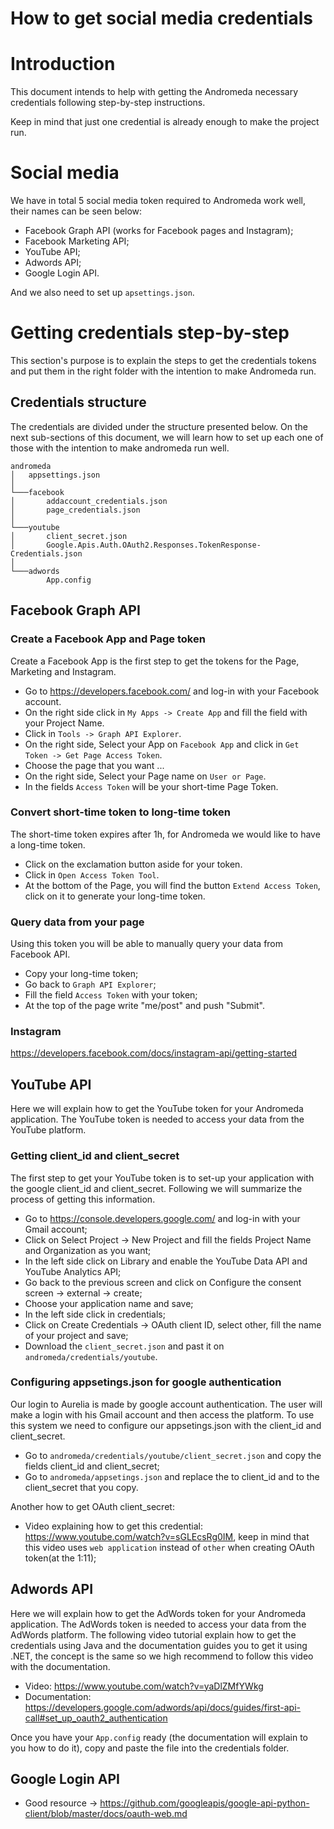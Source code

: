 # How to get social media credentials

# Introduction
This document intends to help with getting the Andromeda necessary credentials following step-by-step instructions.

Keep in mind that just one credential is already enough to make the project run.

# Social media
  We have in total 5 social media token required to Andromeda work well, their names can be seen below:
  - Facebook Graph API (works for Facebook pages and Instagram);
  - Facebook Marketing API;
  - YouTube API;
  - Adwords API;
  - Google Login API.

   And we also need to set up `apsettings.json`.

# Getting credentials step-by-step
  This section's purpose is to explain the steps to get the credentials tokens and put them in the right folder with the intention to make Andromeda run.

## Credentials structure
   The credentials are divided under the structure presented below. On the next sub-sections of this document, we will learn how to set up each one of those with the intention to make andromeda run well.

   ```
   andromeda
   │   appsettings.json
   │
   └───facebook
   │       addaccount_credentials.json
   │       page_credentials.json
   │
   └───youtube
   │       client_secret.json
   │       Google.Apis.Auth.OAuth2.Responses.TokenResponse-Credentials.json
   │
   └───adwords
           App.config
   ```

## Facebook Graph API

   ### Create a Facebook App and Page token

   Create a Facebook App is the first step to get the tokens for the Page, Marketing and Instagram.

   - Go to https://developers.facebook.com/ and log-in with your Facebook account.
   - On the right side click in `My Apps -> Create App` and fill the field with your Project Name.
   - Click in `Tools -> Graph API Explorer`.
   - On the right side, Select your App on `Facebook App` and click in `Get Token -> Get Page Access Token`.
   - Choose the page that you want ...
   - On the right side, Select your Page name on `User or Page`.
   - In the fields `Access Token` will be your short-time Page Token.

   ### Convert short-time token to long-time token

   The short-time token expires after 1h, for Andromeda we would like to have a long-time token.

   - Click on the exclamation button aside for your token.
   - Click in `Open Access Token Tool`.
   - At the bottom of the Page, you will find the button `Extend Access Token`, click on it to generate your long-time token.

   ### Query data from your page

   Using this token you will be able to manually query your data from Facebook API.

   - Copy your long-time token;
   - Go back to `Graph API Explorer`;
   - Fill the field `Access Token` with your token;
   - At the top of the page write "me/post" and push "Submit".

   ### Instagram
   https://developers.facebook.com/docs/instagram-api/getting-started


## YouTube API

Here we will explain how to get the YouTube token for your Andromeda application. The YouTube token is needed to access your data from the YouTube platform.

   ### Getting client_id and client_secret

   The first step to get your YouTube token is to set-up your application with the google client_id and client_secret. Following we will summarize the process of getting this information.

   - Go to https://console.developers.google.com/ and log-in with your Gmail account;
   - Click on Select Project -> New Project and fill the fields Project Name and Organization as you want;
   - In the left side click on Library and enable the YouTube Data API and YouTube Analytics API;
   - Go back to the previous screen and click on Configure the consent screen -> external -> create;
   - Choose your application name and save;
   - In the left side click in credentials;
   - Click on Create Credentials -> OAuth client ID, select other, fill the name of your project and save;
   - Download the `client_secret.json` and past it on `andromeda/credentials/youtube`.

   ### Configuring appsetings.json for google authentication

   Our login to Aurelia is made by google account authentication. The user will make a login with his Gmail account and then access the platform. To use this system we need to configure our appsetings.json with the client_id and client_secret.

   - Go to `andromeda/credentials/youtube/client_secret.json` and copy the fields client_id and client_secret;
   - Go to `andromeda/appsetings.json` and replace the **<GOOGLE CLIENT ID>** to client_id and **<GOOGLE CLIENT SECRET>** to the client_secret that you copy.

   Another how to get OAuth client_secret:
   - Video explaining how to get this credential: https://www.youtube.com/watch?v=sGLEcsRg0IM, keep in mind that this video uses `web application` instead of `other` when creating OAuth token(at the 1:11);

## Adwords API

Here we will explain how to get the AdWords token for your Andromeda application. The AdWords token is needed to access your data from the AdWords platform. The following video tutorial explain how to get the credentials using Java and the documentation guides you to get it using .NET, the concept is the same so we high recommend to follow this video with the documentation. 

   - Video: https://www.youtube.com/watch?v=yaDlZMfYWkg
   - Documentation: https://developers.google.com/adwords/api/docs/guides/first-api-call#set_up_oauth2_authentication

Once you have your `App.config` ready (the documentation will explain to you how to do it), copy and paste the file into the credentials folder.

## Google Login API
   - Good resource -> https://github.com/googleapis/google-api-python-client/blob/master/docs/oauth-web.md
